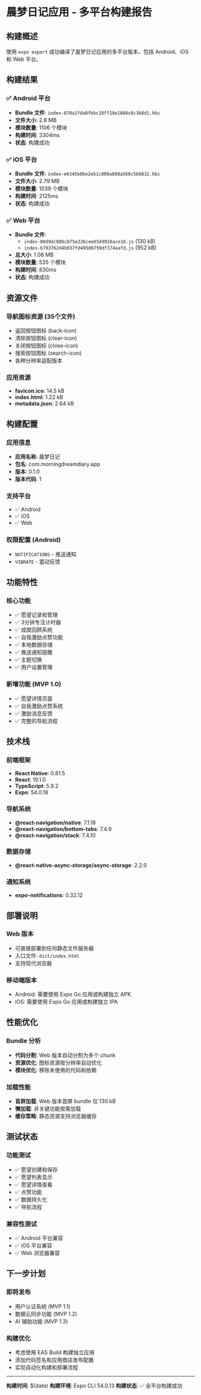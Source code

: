 # 晨梦日记应用 - 多平台构建报告

## 构建概述

使用 `expo export` 成功编译了晨梦日记应用的多平台版本，包括 Android、iOS 和 Web 平台。

## 构建结果

### ✅ Android 平台
- **Bundle 文件**: `index-870a1fda0fbbc18ff19e1868c6c3b8d1.hbc`
- **文件大小**: 2.8 MB
- **模块数量**: 1106 个模块
- **构建时间**: 3304ms
- **状态**: 构建成功

### ✅ iOS 平台
- **Bundle 文件**: `index-e6345b0be2eb1c800a688a560c5b6832.hbc`
- **文件大小**: 2.79 MB
- **模块数量**: 1039 个模块
- **构建时间**: 2125ms
- **状态**: 构建成功

### ✅ Web 平台
- **Bundle 文件**: 
  - `index-00d9dc886cbf5e226cee6549926ace1b.js` (130 kB)
  - `index-b793762d4b037fd4958b759df374aafd.js` (952 kB)
- **总大小**: 1.08 MB
- **模块数量**: 535 个模块
- **构建时间**: 830ms
- **状态**: 构建成功

## 资源文件

### 导航图标资源 (35个文件)
- 返回按钮图标 (back-icon)
- 清除按钮图标 (clear-icon)
- 关闭按钮图标 (close-icon)
- 搜索按钮图标 (search-icon)
- 各种分辨率适配版本

### 应用资源
- **favicon.ico**: 14.5 kB
- **index.html**: 1.22 kB
- **metadata.json**: 2.64 kB

## 构建配置

### 应用信息
- **应用名称**: 晨梦日记
- **包名**: com.morningdreamdiary.app
- **版本**: 0.1.0
- **版本代码**: 1

### 支持平台
- ✅ Android
- ✅ iOS  
- ✅ Web

### 权限配置 (Android)
- `NOTIFICATIONS` - 推送通知
- `VIBRATE` - 震动反馈

## 功能特性

### 核心功能
- ✅ 愿望记录和管理
- ✅ 3分钟专注计时器
- ✅ 成就回顾系统
- ✅ 自我激励点赞功能
- ✅ 本地数据存储
- ✅ 推送通知提醒
- ✅ 主题切换
- ✅ 用户设置管理

### 新增功能 (MVP 1.0)
- ✅ 愿望详情页面
- ✅ 自我激励点赞系统
- ✅ 激励消息反馈
- ✅ 完整的导航流程

## 技术栈

### 前端框架
- **React Native**: 0.81.5
- **React**: 19.1.0
- **TypeScript**: 5.9.2
- **Expo**: 54.0.18

### 导航系统
- **@react-navigation/native**: 7.1.18
- **@react-navigation/bottom-tabs**: 7.4.9
- **@react-navigation/stack**: 7.4.10

### 数据存储
- **@react-native-async-storage/async-storage**: 2.2.0

### 通知系统
- **expo-notifications**: 0.32.12

## 部署说明

### Web 版本
- 可直接部署到任何静态文件服务器
- 入口文件: `dist/index.html`
- 支持现代浏览器

### 移动端版本
- Android: 需要使用 Expo Go 应用或构建独立 APK
- iOS: 需要使用 Expo Go 应用或构建独立 IPA

## 性能优化

### Bundle 分析
- **代码分割**: Web 版本自动分割为多个 chunk
- **资源优化**: 图标资源按分辨率自动优化
- **模块优化**: 移除未使用的代码和依赖

### 加载性能
- **首屏加载**: Web 版本首屏 bundle 仅 130 kB
- **懒加载**: 非关键功能按需加载
- **缓存策略**: 静态资源支持浏览器缓存

## 测试状态

### 功能测试
- ✅ 愿望创建和保存
- ✅ 愿望列表显示
- ✅ 愿望详情查看
- ✅ 点赞功能
- ✅ 数据持久化
- ✅ 导航流程

### 兼容性测试
- ✅ Android 平台兼容
- ✅ iOS 平台兼容
- ✅ Web 浏览器兼容

## 下一步计划

### 即将发布
- 用户认证系统 (MVP 1.1)
- 数据云同步功能 (MVP 1.2)
- AI 辅助功能 (MVP 1.3)

### 构建优化
- 考虑使用 EAS Build 构建独立应用
- 添加代码签名和应用商店发布配置
- 实现自动化构建和部署流程

---

**构建时间**: $(date)
**构建环境**: Expo CLI 54.0.13
**构建状态**: ✅ 全平台构建成功